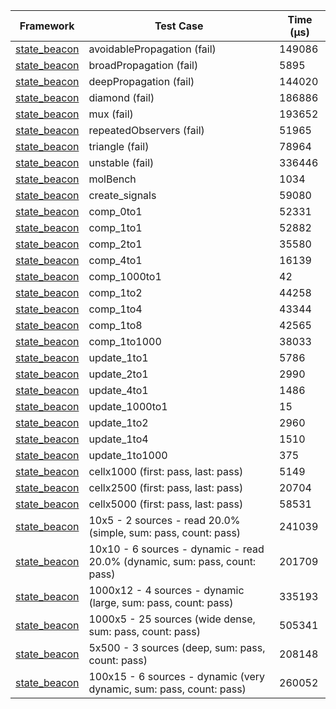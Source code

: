 | Framework | Test Case | Time (μs) |
| --- | --- | --- |
| [state_beacon](https://github.com/jinyus/dart_beacon) | avoidablePropagation (fail) | 149086 |
| [state_beacon](https://github.com/jinyus/dart_beacon) | broadPropagation (fail) | 5895 |
| [state_beacon](https://github.com/jinyus/dart_beacon) | deepPropagation (fail) | 144020 |
| [state_beacon](https://github.com/jinyus/dart_beacon) | diamond (fail) | 186886 |
| [state_beacon](https://github.com/jinyus/dart_beacon) | mux (fail) | 193652 |
| [state_beacon](https://github.com/jinyus/dart_beacon) | repeatedObservers (fail) | 51965 |
| [state_beacon](https://github.com/jinyus/dart_beacon) | triangle (fail) | 78964 |
| [state_beacon](https://github.com/jinyus/dart_beacon) | unstable (fail) | 336446 |
| [state_beacon](https://github.com/jinyus/dart_beacon) | molBench | 1034 |
| [state_beacon](https://github.com/jinyus/dart_beacon) | create_signals | 59080 |
| [state_beacon](https://github.com/jinyus/dart_beacon) | comp_0to1 | 52331 |
| [state_beacon](https://github.com/jinyus/dart_beacon) | comp_1to1 | 52882 |
| [state_beacon](https://github.com/jinyus/dart_beacon) | comp_2to1 | 35580 |
| [state_beacon](https://github.com/jinyus/dart_beacon) | comp_4to1 | 16139 |
| [state_beacon](https://github.com/jinyus/dart_beacon) | comp_1000to1 | 42 |
| [state_beacon](https://github.com/jinyus/dart_beacon) | comp_1to2 | 44258 |
| [state_beacon](https://github.com/jinyus/dart_beacon) | comp_1to4 | 43344 |
| [state_beacon](https://github.com/jinyus/dart_beacon) | comp_1to8 | 42565 |
| [state_beacon](https://github.com/jinyus/dart_beacon) | comp_1to1000 | 38033 |
| [state_beacon](https://github.com/jinyus/dart_beacon) | update_1to1 | 5786 |
| [state_beacon](https://github.com/jinyus/dart_beacon) | update_2to1 | 2990 |
| [state_beacon](https://github.com/jinyus/dart_beacon) | update_4to1 | 1486 |
| [state_beacon](https://github.com/jinyus/dart_beacon) | update_1000to1 | 15 |
| [state_beacon](https://github.com/jinyus/dart_beacon) | update_1to2 | 2960 |
| [state_beacon](https://github.com/jinyus/dart_beacon) | update_1to4 | 1510 |
| [state_beacon](https://github.com/jinyus/dart_beacon) | update_1to1000 | 375 |
| [state_beacon](https://github.com/jinyus/dart_beacon) | cellx1000 (first: pass, last: pass) | 5149 |
| [state_beacon](https://github.com/jinyus/dart_beacon) | cellx2500 (first: pass, last: pass) | 20704 |
| [state_beacon](https://github.com/jinyus/dart_beacon) | cellx5000 (first: pass, last: pass) | 58531 |
| [state_beacon](https://github.com/jinyus/dart_beacon) | 10x5 - 2 sources - read 20.0% (simple, sum: pass, count: pass) | 241039 |
| [state_beacon](https://github.com/jinyus/dart_beacon) | 10x10 - 6 sources - dynamic - read 20.0% (dynamic, sum: pass, count: pass) | 201709 |
| [state_beacon](https://github.com/jinyus/dart_beacon) | 1000x12 - 4 sources - dynamic (large, sum: pass, count: pass) | 335193 |
| [state_beacon](https://github.com/jinyus/dart_beacon) | 1000x5 - 25 sources (wide dense, sum: pass, count: pass) | 505341 |
| [state_beacon](https://github.com/jinyus/dart_beacon) | 5x500 - 3 sources (deep, sum: pass, count: pass) | 208148 |
| [state_beacon](https://github.com/jinyus/dart_beacon) | 100x15 - 6 sources - dynamic (very dynamic, sum: pass, count: pass) | 260052 |
